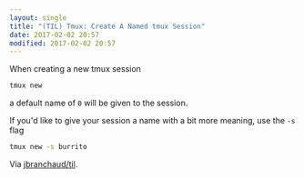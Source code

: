 ```yaml
---
layout: single
title: "(TIL) Tmux: Create A Named tmux Session"
date: 2017-02-02 20:57
modified: 2017-02-02 20:57
---
```


When creating a new tmux session

```bash
tmux new
```

a default name of `0` will be given to the session.

If you'd like to give your session a name with a bit more meaning, use the
`-s` flag

```bash
tmux new -s burrito
```

Via [jbranchaud/til](https://github.com/jbranchaud/til).
